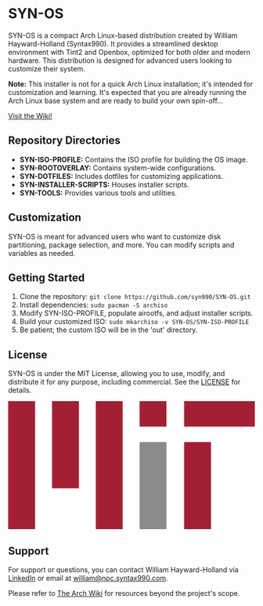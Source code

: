 # SYN-OS

SYN-OS is a compact Arch Linux-based distribution created by William Hayward-Holland (Syntax990). It provides a streamlined desktop environment with Tint2 and Openbox, optimized for both older and modern hardware. This distribution is designed for advanced users looking to customize their system.

**Note:** This installer is not for a quick Arch Linux installation; it's intended for customization and learning. It's expected that you are already running the Arch Linux base system and are ready to build your own spin-off...

[Visit the Wiki!](https://github.com/syn990/SYN-OS/wiki)

## Repository Directories

- **SYN-ISO-PROFILE:** Contains the ISO profile for building the OS image.
- **SYN-ROOTOVERLAY:** Contains system-wide configurations.
- **SYN-DOTFILES:** Includes dotfiles for customizing applications.
- **SYN-INSTALLER-SCRIPTS:** Houses installer scripts.
- **SYN-TOOLS:** Provides various tools and utilities.

## Customization

SYN-OS is meant for advanced users who want to customize disk partitioning, package selection, and more. You can modify scripts and variables as needed.

## Getting Started

1. Clone the repository: `git clone https://github.com/syn990/SYN-OS.git`
2. Install dependencies: `sudo pacman -S archiso`
3. Modify SYN-ISO-PROFILE, populate airootfs, and adjust installer scripts.
4. Build your customized ISO: `sudo mkarchiso -v SYN-OS/SYN-ISO-PROFILE`
5. Be patient; the custom ISO will be in the 'out' directory.

## License

SYN-OS is under the MIT License, allowing you to use, modify, and distribute it for any purpose, including commercial. See the [LICENSE](https://github.com/syn990/SYN-OS/blob/main/LICENSE) for details.

<p align="center">
  <img src="./Images/LICENSE.png" alt="SYN-OS Image">
</p>

## Support

For support or questions, you can contact William Hayward-Holland via [LinkedIn](https://www.linkedin.com/in/william-hayward-holland-990/) or email at william@npc.syntax990.com.

Please refer to [The Arch Wiki](https://wiki.archlinux.org) for resources beyond the project's scope.
